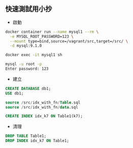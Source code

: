 ## 快速測試用小抄

- 啟動

```sh
docker container run --name mysql1 --rm \
  -e MYSQL_ROOT_PASSWORD=123 \
  --mount type=bind,source=/vagrant/src,target=/src/ \
  -d mysql:9.1.0

docker exec -it mysql1 sh
```

```sh
mysql -u root -p
Enter password: 123
```

- 建立

```sql
CREATE DATABASE db1;
USE db1;

source /src/idx_with_fn/Table.sql
source /src/idx_with_fn/data.sql
```

```sql
CREATE INDEX idx_k7 ON Table1(k7);
```

- 清理

```sql
DROP TABLE Table1;
DROP INDEX idx_k7 ON Table1;
```
